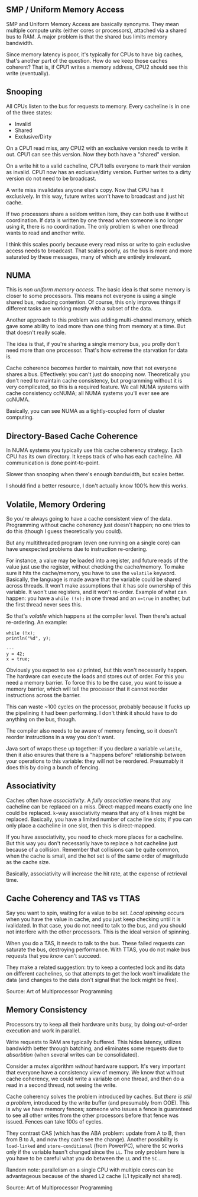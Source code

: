 ## SMP / Uniform Memory Access

SMP and Uniform Memory Access are basically synonyms. They mean
multiple compute units (either cores or processors), attached via a
shared bus to RAM. A major problem is that the shared bus limits
memory bandwidth.

Since memory latency is poor, it's typically for CPUs to have big
caches, that's another part of the question. How do we keep those
caches coherent? That is, if CPU1 writes a memory address, CPU2 should
see this write (eventually).

## Snooping

All CPUs listen to the bus for requests to memory. Every cacheline is
in one of the three states:

* Invalid
* Shared
* Exclusive/Dirty

On a CPU1 read miss, any CPU2 with an exclusive version needs to write
it out. CPU1 can see this version. Now they both have a "shared"
version.

On a write hit to a valid cacheline, CPU1 tells everyone to mark their
version as invalid. CPU1 now has an exclusive/dirty version. Further
writes to a dirty version do not need to be broadcast.

A write miss invalidates anyone else's copy. Now that CPU has it
exclusively. In this way, future writes won't have to broadcast and
just hit cache.

If two processors share a seldom written item, they can both use it
without coordination. If data is written by one thread when someone is
no longer using it, there is no coordination. The only problem is when
one thread wants to read and another write.

I think this scales poorly because every read miss or write to gain
exclusive access needs to broadcast. That scales poorly, as the bus is
more and more saturated by these messages, many of which are entirely
irrelevant.

## NUMA

This is *non uniform memory access*. The basic idea is that some
memory is closer to some processors. This means not everyone is using
a single shared bus, reducing contention. Of course, this only
improves things if different tasks are working mostly with a subset of
the data.

Another approach to this problem was adding multi-channel memory,
which gave some ability to load more than one thing from memory at a
time. But that doesn't really scale.

The idea is that, if you're sharing a single memory bus, you prolly
don't need more than one processor. That's how extreme the starvation
for data is.

Cache coherence becomes harder to maintain, now that not everyone
shares a bus. Effectively: you can't just do snooping
now. Theoretically you don't need to maintain cache consistency, but
programming without it is very complicated, so this is a required
feature. We call NUMA systems with cache consistency ccNUMA; all NUMA
systems you'll ever see are ccNUMA.

Basically, you can see NUMA as a tightly-coupled form of cluster
computing.

## Directory-Based Cache Coherence

In NUMA systems you typically use this cache coherency strategy. Each
CPU has its own directory. It keeps track of who has each
cacheline. All communication is done point-to-point.

Slower than snooping when there's enough bandwidth, but scales better.

I should find a better resource, I don't actually know 100% how this
works.

## Volatile, Memory Ordering

So you're always going to have a cache consistent view of the
data. Programming without cache coherency just doesn't happen; no one
tries to do this (though I guess theoretically you could).

But any multithreaded program (even one running on a single core) can
have unexpected problems due to instruction re-ordering.

For instance, a value may be loaded into a register, and future reads
of the value just use the register, without checking the
cache/memory. To make sure it hits the cache/memory, you have to use
the `volatile` keyword. Basically, the language is made aware that the
variable could be shared across threads. It won't make assumptions
that it has sole ownership of this variable. It won't use registers,
and it won't re-order. Example of what can happen: you have a `while
(!x);` in one thread and an `x=true` in another, but the first thread
never sees this.

So that's *volatile* which happens at the compiler level. Then there's
actual re-ordering. An example:

```
while (!x);
println("%d", y);

---
y = 42;
x = true;
```

Obviously you expect to see `42` printed, but this won't necessarily
happen. The hardware can execute the loads and stores out of
order. For this you need a memory barrier. To force this to be the
case, you want to issue a memory barrier, which will tell the
processor that it cannot reorder instructions across the barrier.

This can waste ~100 cycles on the processor, probably because it fucks
up the pipelining it had been performing. I don't think it should have
to do anything on the bus, though.

The compiler also needs to be aware of memory fencing, so it doesn't
reorder instructions in a way you don't want.

Java sort of wraps these up together: if you declare a variable
`volatile`, then it also ensures that there is a "happens before"
relationship between your operations to this variable: they will not
be reordered. Presumably it does this by doing a bunch of fencing.

## Associativity

Caches often have *associativity*. A *fully associative* means that
any cacheline can be replaced on a miss. Direct-mapped means exactly
one line could be replaced. `k`-way associativity means that any of
`k` lines might be replaced. Basically, you have a limited number of
cache line slots; if you can only place a cacheline in one slot, then
this is direct-mapped.

If you have associativity, you need to check more places for a
cacheline. But this way you don't necessarily have to replace a hot
cacheline just because of a collision. Remember that collisions can be
quite common, when the cache is small, and the hot set is of the same
order of magnitude as the cache size.

Basically, associativity will increase the hit rate, at the expense of
retrieval time.

## Cache Coherency and TAS vs TTAS

Say you want to spin, waiting for a value to be set. *Local spinning*
occurs when you have the value in cache, and you just keep checking
until it is ivalidated. In that case, you do not need to talk to the
bus, and you should not interfere with the other processors. This is
the ideal version of spinning.

When you do a TAS, it needs to talk to the bus. These failed requests
can saturate the bus, destroying performance. With TTAS, you do not
make bus requests that you *know* can't succeed.

They make a related suggestion: try to keep a contested lock and its
data on different cachelines, so that attempts to get the lock won't
invalidate the data (and changes to the data don't signal that the
lock might be free).

Source: Art of Multiprocessor Programming

## Memory Consistency

Processors try to keep all their hardware units busy, by doing
out-of-order execution and work in parallel.

Write requests to RAM are typically buffered. This hides latency,
utilizes bandwidth better through batching, and eliminates some
requests due to *absorbtion* (when several writes can be
consolidated).

Consider a mutex algorithm *without* hardware support. It's very
important that everyone have a consistency view of memory. We know
that without cache coherency, we could write a variable on one thread,
and then do a read in a second thread, not seeing the write.

Cache coherency solves the problem introduced by caches. But *there is
still a problem*, introduced by the write buffer (and presumably from
OOE). This is why we have memory fences; someone who issues a fence is
guaranteed to see all other writes from the other processors before
that fence was issued. Fences can take 100s of cycles.

They contrast CAS (which has the ABA problem: update from A to B, then
from B to A, and now they can't see the change). Another possibility
is `load-linked` and `store-conditional` (from PowerPC), where the
`SC` works only if the variable hasn't changed since the `LL`. The
only problem here is you have to be careful what you do between the
`LL` and the `SC`...

Random note: parallelism on a single CPU with multiple cores can be
advantageous because of the shared L2 cache (L1 typically not shared).

Source: Art of Multiprocessor Programming
